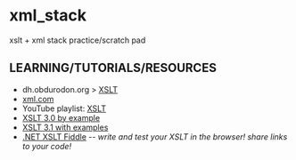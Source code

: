 # xml_stack
xslt + xml stack practice/scratch pad

## LEARNING/TUTORIALS/RESOURCES
- dh.obdurodon.org > [XSLT](http://dh.obdurodon.org/#xslt)
- [xml.com](https://www.xml.com/)
- YouTube playlist: [XSLT](https://youtube.com/playlist?list=PLfFkncPUzj2AAJ-NDU_Lef5GQp_updZTI)
- [XSLT 3.0 by example](http://xslt-3-by-example.blogspot.com/)
- [XSLT 3.1 with examples](https://xsltdev.com/)
- [.NET XSLT Fiddle](https://xsltfiddle.liberty-development.net/) -- *write and test your XSLT in the browser! share links to your code!*

